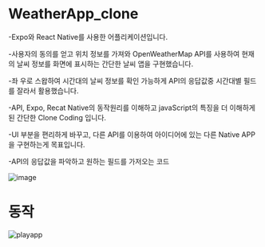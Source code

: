 # WeatherApp_clone

-Expo와 React Native를 사용한 어플리케이션입니다.

-사용자의 동의를 얻고 위치 정보를 가져와 OpenWeatherMap API를 사용하여 현재의 날씨 정보를 화면에 표시하는 간단한 날씨 앱을 구현했습니다.

-좌 우로 스왑하여 시간대의 날씨 정보를 확인 가능하게 API의 응답값중 시간대별 필드를 잘라서 활용했습니다.

-API, Expo, Recat Native의 동작원리를 이해하고 javaScript의 특징을 더 이해하게된 간단한 Clone Coding 입니다.

-UI 부분을 편리하게 바꾸고, 다른 API를 이용하여 아이디어에 있는 다른 Native APP을 구현하는게 목표입니다.




-API의 응답값을 파악하고 원하는 필드를 가저오는 코드

![image](https://github.com/ensookim/WeatherApp_clone/assets/110519907/aac5d9d8-cfc3-4205-8ed3-43356210bfd2)







# 동작




![playapp](https://github.com/ensookim/WeatherApp_clone/assets/110519907/1fa04c89-64ca-4572-bf2f-1420ca29e722)





